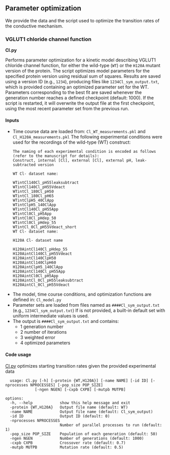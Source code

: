 ## Parameter optimization
We provide the data and the script used to optimize the transition rates of the conductive mechanism. 
### VGLUT1 chloride channel function
**Cl.py**

Performs parameter optimization for a kinetic model describing VGLUT1 chloride channel function, for either the wild-type (`WT`) or the `H120A` mutant version of the protein.
The script optimizes model parameters for the specified protein version using residual sum of squares. Results are saved using a version ID (e.g., `1234`), producing files like `1234Cl_sym_output.txt`, which is provided containing an optimized parameter set for the WT. Parameters corresponding to the best fit are saved whenever the generation number reaches a defined checkpoint (default: 1000).
If the script is restarted, it will overwrite the output file at the first checkpoint, using the most recent parameter set from the previous run.
#### Inputs
* Time course data are loaded from: `Cl_WT_measurements.pkl` and `Cl_H120A_measurements.pkl`
    The following experimental conditions were used for the recordings of the wild-type (WT) construct:
    ```
    The naming of each experimental condition is encoded as follows (refer to the manuscript for details):
    Construct, internal [Cl], external [Cl], external pH, leak-subtracted version
    
    WT Cl- dataset name:
    
    WTintCl140Cl_pH55leaksubtract
    WTintCl140Cl_pH55Vdeact
    WTintCl_180Cl_pH50
    WTintCl_180Cl_pH65
    WTintClpH5_40ClApp
    WTintClpH5_140ClApp
    WTintCl140Cl_pH55App
    WTintCl0Cl_pH5App
    WTintCl0Cl_pHdep_50
    WTintCl0Cl_pHdep_55
    WTintCl_0Cl_pH55Vdeact_short
    WT Cl- dataset name:

    H120A Cl- dataset name

    H120AintCl140Cl_pHdep_55
    H120AintCl140Cl_pH55Vdeact
    H120AintCl140ClpH50
    H120AintCl140ClpH60
    H120AintClpH5_140ClApp
    H120AintCl140Cl_pH55App
    H120AintCl0Cl_pH5App
    H120AintCl_0Cl_pH55leaksubtract
    H120AintCl_0Cl_pH55Vdeact
    ```
* The model, time course conditions, and optimization functions are defined in: `Cl_model.py`
* Parameter sets are loaded from files named as `####Cl_sym_output.txt` (e.g., `1234Cl_sym_output.txt`)
  If is not provided, a built-in default set with uniform intermediate values is used. 
* The output is `####Cl_sym_output.txt` and contains: 
    - 1 generation number
    - 2 number of iterations
    - 3 weighted error
    - 4 optimized parameters
#### Code usage
[Cl.py](Cl_genetic_algorithm/Cl.py) optimizes starting transition rates given the provided experimental data
```
  usage: Cl.py [-h] [-protein {WT,H120A}] [-name NAME] [-id ID] [-nprocesses NPROCESSES] [-pop_size POP_SIZE]
             [-ngen NGEN] [-cxpb CXPB] [-mutpb MUTPB]

options:
  -h, --help            show this help message and exit
  -protein {WT,H120A}   Output file name (default: WT)
  -name NAME            Output file name (default: Cl_sym_output)
  -id ID                Output ID (default: 0)
  -nprocesses NPROCESSES
                        Number of parallel processes to run (default: 1)
  -pop_size POP_SIZE    Population of each generation (default: 50)
  -ngen NGEN            Number of generations (default: 1000)
  -cxpb CXPB            Crossover rate (default: 0.7)
  -mutpb MUTPB          Mutation rate (default: 0.5)
```

